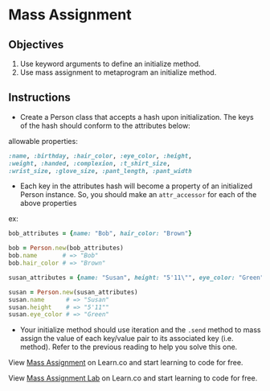 # Mass Assignment

## Objectives

1. Use keyword arguments to define an initialize method.
2. Use mass assignment to metaprogram an initialize method. 

## Instructions

* Create a Person class that accepts a hash upon initialization. The keys of the hash should conform to the attributes below: 

allowable properties: 
  
```ruby
:name, :birthday, :hair_color, :eye_color, :height, 
:weight, :handed, :complexion, :t_shirt_size, 
:wrist_size, :glove_size, :pant_length, :pant_width
```

  * Each key in the attributes hash will become a property of an initialized Person instance. So, you should make an `attr_accessor` for each of the above properties
  
  ex:

```ruby
bob_attributes = {name: "Bob", hair_color: "Brown"}

bob = Person.new(bob_attributes)
bob.name       # => "Bob"
bob.hair_color # => "Brown"

susan_attributes = {name: "Susan", height: "5'11\"", eye_color: "Green"}

susan = Person.new(susan_attributes)
susan.name      # => "Susan"
susan.height    # => "5'11""
susan.eye_color # => "Green"
```

* Your initialize method should use iteration and the `.send` method to mass assign the value of each key/value pair to its associated key (i.e. method). Refer to the previous reading to help you solve this one.

<p data-visibility='hidden'>View <a href='https://learn.co/lessons/mass-assignment' title='Mass Assignment'>Mass Assignment</a> on Learn.co and start learning to code for free.</p>

<p class='util--hide'>View <a href='https://learn.co/lessons/mass-assignment'>Mass Assignment Lab</a> on Learn.co and start learning to code for free.</p>
